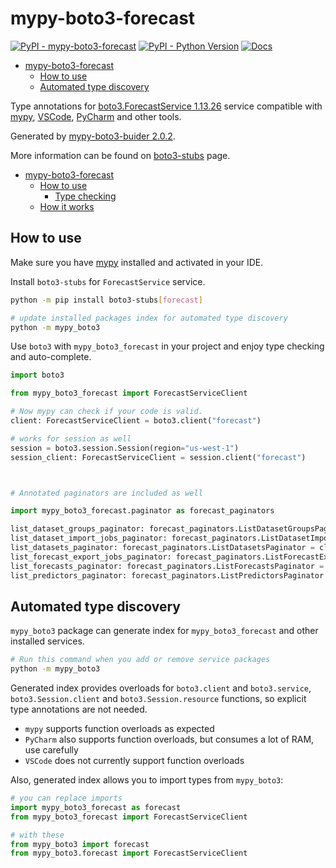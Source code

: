 # mypy-boto3-forecast

[![PyPI - mypy-boto3-forecast](https://img.shields.io/pypi/v/mypy-boto3-forecast.svg?color=blue)](https://pypi.org/project/mypy-boto3-forecast)
[![PyPI - Python Version](https://img.shields.io/pypi/pyversions/mypy-boto3-forecast.svg?color=blue)](https://pypi.org/project/mypy-boto3-forecast)
[![Docs](https://img.shields.io/readthedocs/mypy-boto3-builder.svg?color=blue)](https://mypy-boto3-builder.readthedocs.io/)

- [mypy-boto3-forecast](#mypy-boto3-forecast)
  - [How to use](#how-to-use)
  - [Automated type discovery](#automated-type-discovery)


Type annotations for
[boto3.ForecastService 1.13.26](https://boto3.amazonaws.com/v1/documentation/api/1.13.26/reference/services/forecast.html#ForecastService) service
compatible with [mypy](https://github.com/python/mypy), [VSCode](https://code.visualstudio.com/),
[PyCharm](https://www.jetbrains.com/pycharm/) and other tools.

Generated by [mypy-boto3-buider 2.0.2](https://github.com/vemel/mypy_boto3_builder).

More information can be found on [boto3-stubs](https://pypi.org/project/boto3-stubs/) page.

- [mypy-boto3-forecast](#mypy-boto3-forecast)
  - [How to use](#how-to-use)
    - [Type checking](#type-checking)
  - [How it works](#how-it-works)

## How to use

Make sure you have [mypy](https://github.com/python/mypy) installed and activated in your IDE.

Install `boto3-stubs` for `ForecastService` service.

```bash
python -m pip install boto3-stubs[forecast]

# update installed packages index for automated type discovery
python -m mypy_boto3
```

Use `boto3` with `mypy_boto3_forecast` in your project and enjoy type checking and auto-complete.

```python
import boto3

from mypy_boto3_forecast import ForecastServiceClient

# Now mypy can check if your code is valid.
client: ForecastServiceClient = boto3.client("forecast")

# works for session as well
session = boto3.session.Session(region="us-west-1")
session_client: ForecastServiceClient = session.client("forecast")



# Annotated paginators are included as well

import mypy_boto3_forecast.paginator as forecast_paginators

list_dataset_groups_paginator: forecast_paginators.ListDatasetGroupsPaginator = client.get_paginator("list_dataset_groups")
list_dataset_import_jobs_paginator: forecast_paginators.ListDatasetImportJobsPaginator = client.get_paginator("list_dataset_import_jobs")
list_datasets_paginator: forecast_paginators.ListDatasetsPaginator = client.get_paginator("list_datasets")
list_forecast_export_jobs_paginator: forecast_paginators.ListForecastExportJobsPaginator = client.get_paginator("list_forecast_export_jobs")
list_forecasts_paginator: forecast_paginators.ListForecastsPaginator = client.get_paginator("list_forecasts")
list_predictors_paginator: forecast_paginators.ListPredictorsPaginator = client.get_paginator("list_predictors")
```

## Automated type discovery

`mypy_boto3` package can generate index for `mypy_boto3_forecast` and other installed services.

```bash
# Run this command when you add or remove service packages
python -m mypy_boto3
```

Generated index provides overloads for `boto3.client` and `boto3.service`,
`boto3.Session.client` and `boto3.Session.resource` functions,
so explicit type annotations are not needed.

- `mypy` supports function overloads as expected
- `PyCharm` also supports function overloads, but consumes a lot of RAM, use carefully
- `VSCode` does not currently support function overloads

Also, generated index allows you to import types from `mypy_boto3`:

```python
# you can replace imports
import mypy_boto3_forecast as forecast
from mypy_boto3_forecast import ForecastServiceClient

# with these
from mypy_boto3 import forecast
from mypy_boto3.forecast import ForecastServiceClient
```